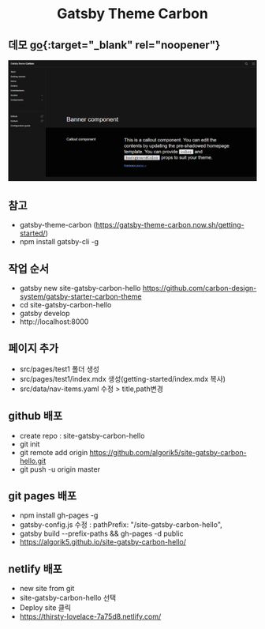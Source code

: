 <h1 align="center">
  Gatsby Theme Carbon
</h1>

## 데모 [go](https://algorik5.github.io/site-gatsby-carbon-hello/){:target="_blank" rel="noopener"}

  ![](./static/images/site-gatsby-carbon-hello.PNG)

## 참고

- gatsby-theme-carbon (https://gatsby-theme-carbon.now.sh/getting-started/)
- npm install gatsby-cli -g

## 작업 순서
- gatsby new site-gatsby-carbon-hello https://github.com/carbon-design-system/gatsby-starter-carbon-theme
- cd site-gatsby-carbon-hello
- gatsby develop
- http://localhost:8000

## 페이지 추가
- src/pages/test1 폴더 생성
- src/pages/test1/index.mdx 생성(getting-started/index.mdx 복사)
- src/data/nav-items.yaml 수정 > title,path변경

## github 배포
- create repo : site-gatsby-carbon-hello
- git init
- git remote add origin https://github.com/algorik5/site-gatsby-carbon-hello.git
- git push -u origin master

## git pages 배포
- npm install gh-pages -g
- gatsby-config.js 수정 : pathPrefix: "/site-gatsby-carbon-hello",
- gatsby build --prefix-paths && gh-pages -d public
- https://algorik5.github.io/site-gatsby-carbon-hello/

## netlify 배포
- new site from git
- site-gatsby-carbon-hello 선택
- Deploy site 클릭
- https://thirsty-lovelace-7a75d8.netlify.com/
